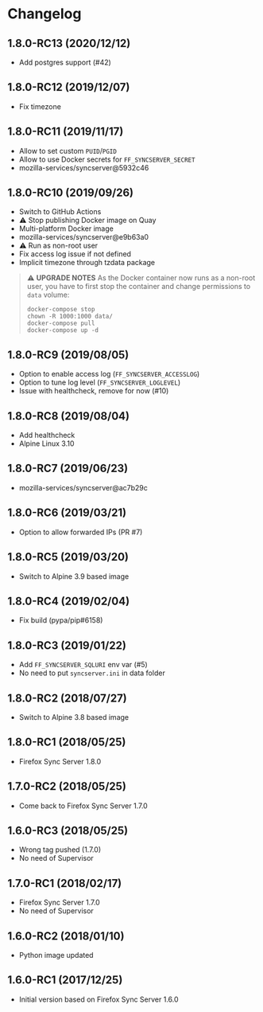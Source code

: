 # Changelog

## 1.8.0-RC13 (2020/12/12)

* Add postgres support (#42)

## 1.8.0-RC12 (2019/12/07)

* Fix timezone

## 1.8.0-RC11 (2019/11/17)

* Allow to set custom `PUID`/`PGID`
* Allow to use Docker secrets for `FF_SYNCSERVER_SECRET`
* mozilla-services/syncserver@5932c46

## 1.8.0-RC10 (2019/09/26)

* Switch to GitHub Actions
* :warning: Stop publishing Docker image on Quay
* Multi-platform Docker image
* mozilla-services/syncserver@e9b63a0
* :warning: Run as non-root user
* Fix access log issue if not defined
* Implicit timezone through tzdata package

> :warning: **UPGRADE NOTES**
> As the Docker container now runs as a non-root user, you have to first stop the container and change permissions to `data` volume:
> ```
> docker-compose stop
> chown -R 1000:1000 data/
> docker-compose pull
> docker-compose up -d
> ```

## 1.8.0-RC9 (2019/08/05)

* Option to enable access log (`FF_SYNCSERVER_ACCESSLOG`)
* Option to tune log level (`FF_SYNCSERVER_LOGLEVEL`)
* Issue with healthcheck, remove for now (#10)

## 1.8.0-RC8 (2019/08/04)

* Add healthcheck
* Alpine Linux 3.10

## 1.8.0-RC7 (2019/06/23)

* mozilla-services/syncserver@ac7b29c

## 1.8.0-RC6 (2019/03/21)

* Option to allow forwarded IPs (PR #7)

## 1.8.0-RC5 (2019/03/20)

* Switch to Alpine 3.9 based image

## 1.8.0-RC4 (2019/02/04)

* Fix build (pypa/pip#6158)

## 1.8.0-RC3 (2019/01/22)

* Add `FF_SYNCSERVER_SQLURI` env var (#5)
* No need to put `syncserver.ini` in data folder

## 1.8.0-RC2 (2018/07/27)

* Switch to Alpine 3.8 based image

## 1.8.0-RC1 (2018/05/25)

* Firefox Sync Server 1.8.0

## 1.7.0-RC2 (2018/05/25)

* Come back to Firefox Sync Server 1.7.0

## 1.6.0-RC3 (2018/05/25)

* Wrong tag pushed (1.7.0)
* No need of Supervisor

## 1.7.0-RC1 (2018/02/17)

* Firefox Sync Server 1.7.0
* No need of Supervisor

## 1.6.0-RC2 (2018/01/10)

* Python image updated

## 1.6.0-RC1 (2017/12/25)

* Initial version based on Firefox Sync Server 1.6.0
